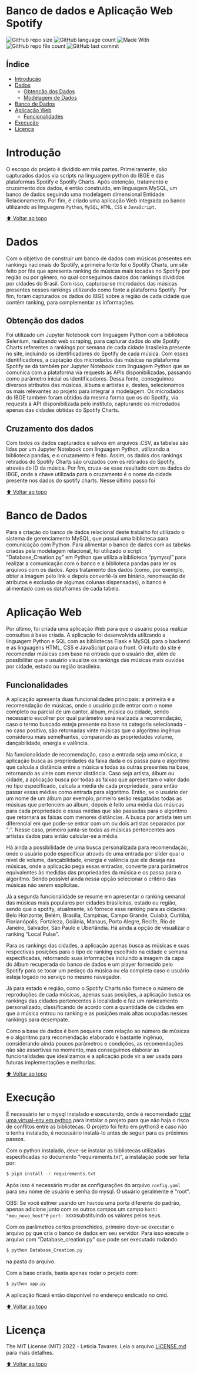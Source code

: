 # Banco de dados e Aplicação Web Spotify

![GitHub repo size](https://img.shields.io/github/repo-size/leticiatavaresds/Banco-de-Dados-Spotify?color=a21360&style=for-the-badge)
![GitHub language count](https://img.shields.io/github/languages/count/leticiatavaresds/Banco-de-Dados-Spotify?color=a21360&style=for-the-badge)
![Made With](https://img.shields.io/badge/Made%20With-Python;%20HTML;%20CSS-lightgrey?color=a21360&style=for-the-badge)
![GitHub repo file count](https://img.shields.io/github/directory-file-count/leticiatavaresds/Banco-de-Dados-Spotify?color=a21360&style=for-the-badge)
![GitHub last commit](https://img.shields.io/github/last-commit/leticiatavaresds/Banco-de-Dados-Spotify?color=a21360&style=for-the-badge)

## Índice

- [Introdução](#introdução)
- [Dados](#dados)
  - [Obtenção dos Dados](#obtenção-dos-dados)
  - [Modelagem de Dados](#cruzamento-dos-dados)
- [Banco de Dados](#banco-de-dados)
- [Aplicação Web](#aplicação-web)
  - [Funcionalidades](#funcionalidades)
- [Execução](#execução)
- [Licença](#licença)

# Introdução

O escopo do projeto é dividido em três partes. Primeiramente, são capturados dados via
scripts na linguagem python do IBGE e das plataformas Spotify e Spotify Charts. Após
obtenção, tratamento e cruzamento dos dados, é então construído, em linguagem
MySQL, um banco de dados seguindo uma modelagem dimensional Entidade
Relacionamento. Por fim, é criado uma aplicação Web integrada ao banco utilizando as
linguagens ```Python```, ```MySQL```, ```HTML```, ```CSS``` e ```JavaScript```.

[⬆ Voltar ao topo](#banco-de-dados-e-aplicação-web-spotify)<br>

# Dados
Com o objetivo de construir um banco de dados com músicas presentes em rankings nacionais do Spotify, a primeira fonte foi o Spotify Charts, um site feito por fãs que apresenta ranking de músicas mais tocadas no Spotify por região ou por gênero, no qual conseguimos dados dos rankings divididos por cidades do Brasil. Com isso, capturou-se microdados das músicas presentes nesses rankings utilizando como fonte a plataforma Spotify. Por fim, foram capturados os dados do IBGE sobre a região de cada cidade que contém ranking, para complementar as informações.

## Obtenção dos dados
Foi utilizado um Jupyter Notebook com linguagem Python com a biblioteca Selenium, realizando web scraping, para capturar dados do site Spotify Charts referentes a
rankings por semana de cada cidade brasileira presente no site, incluindo os identificadores do Spotify de cada música.
Com esses identificadores, a captação dos microdados das músicas na plataforma Spotify se dá também por Jupyter Notebook com linguagem Python que se
comunica com a plataforma via requests às APIs disponibilizadas, passando como parâmetro inicial os identificadores. Dessa fonte, conseguimos diversos atributos das
músicas, álbuns e artistas e, destes, selecionamos os mais relevantes ao projeto para integrar a modelagem.
Os microdados do IBGE também foram obtidos da mesma forma que os do Spotify, via requests à API disponibilizada pelo instituto, capturando os microdados
apenas das cidades obtidas do Spotify Charts.

## Cruzamento dos dados
Com todos os dados capturados e salvos em arquivos .CSV, as tabelas são lidas por um
Jupyter Notebook com linguagem Python, utilizando a biblioteca pandas, e o
cruzamento é feito. Assim, os dados dos rankings retirados do Spotify Charts são
cruzados com os retirados do Spotify, através do ID da música. Por fim, cruza-se esse
resultado com os dados do IBGE, onde a chave utilizada para o cruzamento é o nome da
cidade presente nos dados do spotify charts. Nesse último passo foi

[⬆ Voltar ao topo](#banco-de-dados-e-aplicação-web-spotify)<br>

# Banco de Dados
Para a criação do banco de dados relacional deste trabalho foi utilizado o sistema de gerenciamento MySQL, que possui uma biblioteca para comunicação com Python. Para alimentar o banco de dados com as tabelas criadas pela modelagem relacional, foi utilizado o script “Database_Creation.py” em Python que utiliza a biblioteca “pymysql” para realizar a comunicação com o banco e a biblioteca pandas para ler os arquivos com os dados. Após tratamento dos dados (como, por exemplo, obter a imagem pelo link e depois convertê-la em binário, renomeação de atributos e exclusão de algumas colunas dispensadas), o banco é alimentado com os dataframes de cada tabela. 

# Aplicação Web
Por último, foi criada uma aplicação Web para que o usuário possa realizar consultas à base criada. A aplicação foi desenvolvida utilizando a linguagem Python e SQL com as bibliotecas Flask e MySQL para o backend e as linguagens HTML, CSS e JavaScript para o front. O intuito do site é recomendar músicas com base na entrada que o usuário der, além de possibilitar que o usuário visualize os rankings das músicas mais ouvidas por cidade, estado ou região brasileira.

## Funcionalidades

A aplicação apresenta duas funcionalidades principais: a primeira é a recomendação de
músicas, onde o usuário pode entrar com o nome completo ou parcial de um cantor,
álbum, música ou cidade, sendo necessário escolher por qual parâmetro será realizada a
recomendação, caso o termo buscado esteja presente na base na categoria selecionada -
no caso positivo, são retornadas vinte músicas que o algoritmo ingênuo considerou mais
semelhantes, comparando as propriedades volume, dançabilidade, energia e valência.

Na funcionalidade de recomendação, caso a entrada seja uma música, a
aplicação busca as propriedades da faixa dada e os passa para o algoritmo que calcula a
distância entre a música e todas as outras presentes na base, retornando as vinte com
menor distância. Caso seja artista, álbum ou cidade, a aplicação busca por todas as
faixas que apresentam o valor dado no tipo especificado, calcula a média de cada
propriedade, para então passar essas médias como entrada para algoritmo. Então, se o
usuário der um nome de um álbum por exemplo, primeiro serão resgatadas todas as
músicas que pertencem ao álbum, depois é feito uma média das músicas para cada
propriedade e essas médias que são passadas para o algoritmo que retornará as faixas
com menores distâncias. A busca por artista tem um diferencial em que pode-se entrar
com um ou dois artistas separados por “;”. Nesse caso, primeiro junta-se todas as
músicas pertencentes aos artistas dados para então calcular-se a média.

Há ainda a possibilidade de uma busca personalizada para recomendação, onde o
usuário pode especificar através de uma entrada por slider qual o nível de volume,
dançabilidade, energia e valência que ele deseja nas músicas, onde a aplicação pega
essas entradas, converte para parâmetros equivalentes às medidas das propriedades da
música e os passa para o algoritmo. Sendo possível ainda nessa opção selecionar o
critério das músicas não serem explícitas.

Já a segunda funcionalidade se resume em apresentar o ranking semanal das
músicas mais populares por cidades brasileiras, estado ou região, sendo que o spotify,
atualmente, só fornece esse ranking para as cidades: Belo Horizonte, Belém, Brasília,
Campinas, Campo Grande, Cuiabá, Curitiba, Florianópolis, Fortaleza, Goiânia, Manaus,
Porto Alegre, Recife, Rio de Janeiro, Salvador, São Paulo e Uberlândia. Há ainda a
opção de visualizar o ranking “Local Pulse”.

Para os rankings das cidades, a aplicação apenas busca as músicas e suas
respectivas posições para o tipo de ranking escolhido na cidade e semana especificadas,
retornando suas informações incluindo a imagem da capa do álbum recuperada do
banco de dados e um player fornecido pelo Spotify para se tocar um pedaço da música
ou ela completa caso o usuário esteja logado no serviço no mesmo navegador.

Já para estado e região, como o Spotify Charts não fornece o número de
reproduções de cada músicas, apenas suas posições, a aplicação busca os rankings das
cidades pertencentes à localidade e faz um rankeamento personalizado, classificando de
acordo com a quantidade de cidades em que a música entrou no ranking e as posições
mais altas ocupadas nesses rankings para desempate.

Como a base de dados é bem pequena com relação ao número de músicas e o
algoritmo para recomendação elaborado é bastante ingênuo, considerando ainda poucos
parâmetros e condições, as recomendações não são assertivas no momento, mas
conseguimos elaborar as funcionalidades que idealizamos e a aplicação pode vir a ser
usada para futuras implementações e melhorias.

[⬆ Voltar ao topo](#banco-de-dados-e-aplicação-web-spotify)<br>

# Execução

É necessário ter o mysql instalado e executando, onde é recomendado [criar uma virtual-env em python](https://docs.python.org/pt-br/3/library/venv.html) para instalar 
o projeto para que não haja o risco de conflitos entre as bibliotecas. O projeto foi feito em python3 e caso não o tenha instalado, é necessário instalá-lo antes de seguir para os próximos passos.

Com o python instalado, deve-se instalar as bibliotecas utilizadas especificadas no documento "requirements.txt", a instalação pode ser feita por:
```sh
$ pip3 install -r requirements.txt
```
Após isso é necessário mudar as configurações do arquivo `config.yaml` para seu nome de usuário e senha do mysql. O usuário geralmente é "root".

OBS: Se você estiver usando um `host`ou uma porta diferente do padrão, apenas adicione junto com os outros campos um campo `host: "meu_novo_host"`e `port: XXXX`substituindo os valores pelos seus.


Com os parâmetros certos preenchidos, primeiro deve-se executar o arquivo py que cria o banco de dados em seu servidor. Para isso execute o arquivo com "Database_creation.py"
que pode ser executado rodando 
```sh
$ python Database_Creation.py
```
na pasta do arquivo.

Com a base criada, basta apenas rodar o projeto com:
```sh
$ python app.py
```
A aplicação ficará então disponível no endereço endicado no cmd.

[⬆ Voltar ao topo](#banco-de-dados-e-aplicação-web-spotify)<br>

# Licença

The MIT License (MIT) 2022 - Letícia Tavares. Leia o arquivo [LICENSE.md](https://github.com/leticiatavaresds/Banco-de-Dados-Spotify/blob/master/LICENSE.md) para mais detalhes.

[⬆ Voltar ao topo](#banco-de-dados-e-aplicação-web-spotify)<br>
